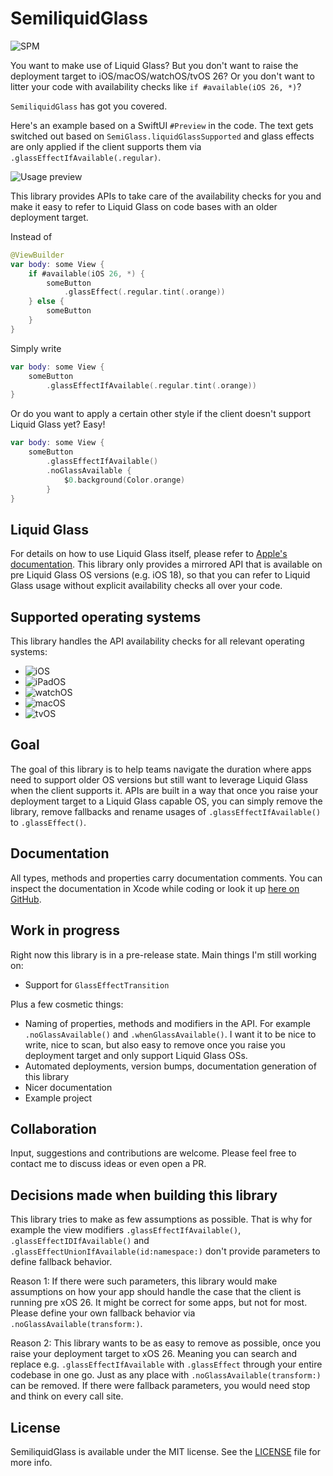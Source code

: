 # SemiliquidGlass

![SPM](https://img.shields.io/badge/Swift_Package_Manager-supported-brightgreen)

You want to make use of Liquid Glass?
But you don't want to raise the deployment target to iOS/macOS/watchOS/tvOS 26?
Or you don't want to litter your code with availability checks like `if #available(iOS 26, *)`?

`SemiliquidGlass` has got you covered.

Here's an example based on a SwiftUI `#Preview` in the code. The text gets switched out based on `SemiGlass.liquidGlassSupported` and glass effects are only applied if the client supports them via `.glassEffectIfAvailable(.regular)`.

![Usage preview](Assets/semiliquid-preview.gif)

This library provides APIs to take care of the availability checks for you and make it easy to refer to Liquid Glass on code bases with an older deployment target.

Instead of 

```swift
@ViewBuilder
var body: some View {
    if #available(iOS 26, *) {
        someButton
            .glassEffect(.regular.tint(.orange))
    } else {
        someButton
    }
}
```
    
Simply write

```swift
var body: some View {
    someButton
        .glassEffectIfAvailable(.regular.tint(.orange))
}
```
    
Or do you want to apply a certain other style if the client doesn't support Liquid Glass yet? Easy!

```swift
var body: some View {
    someButton
        .glassEffectIfAvailable()
        .noGlassAvailable {
            $0.background(Color.orange)
        }
}
```

## Liquid Glass

For details on how to use Liquid Glass itself, please refer to [Apple's documentation](https://developer.apple.com/documentation/TechnologyOverviews/adopting-liquid-glass).
This library only provides a mirrored API that is available on pre Liquid Glass OS versions (e.g. iOS 18), so that you can refer to Liquid Glass usage without explicit availability checks all over your code.

## Supported operating systems

This library handles the API availability checks for all relevant operating systems:

- ![iOS](https://img.shields.io/badge/iOS-supported-brightgreen)
- ![iPadOS](https://img.shields.io/badge/iPadOS-supported-brightgreen)
- ![watchOS](https://img.shields.io/badge/watchOS-supported-brightgreen)
- ![macOS](https://img.shields.io/badge/macOS-supported-brightgreen)
- ![tvOS](https://img.shields.io/badge/tvOS-supported-brightgreen)
    
## Goal

The goal of this library is to help teams navigate the duration where apps need to support older OS versions but still want to leverage Liquid Glass when the client supports it.
APIs are built in a way that once you raise your deployment target to a Liquid Glass capable OS, you can simply remove the library, remove fallbacks and rename usages of `.glassEffectIfAvailable()` to `.glassEffect()`.

## Documentation

All types, methods and properties carry documentation comments. You can inspect the documentation in Xcode while coding or look it up [here on GitHub](https://janmensch.github.io/SemiliquidGlass/documentation/semiliquidglass/).

## Work in progress

Right now this library is in a pre-release state. Main things I'm still working on:

- Support for `GlassEffectTransition`

Plus a few cosmetic things:

- Naming of properties, methods and modifiers in the API. For example `.noGlassAvailable()` and `.whenGlassAvailable()`. I want it to be nice to write, nice to scan, but also easy to remove once you raise you deployment target and only support Liquid Glass OSs.
- Automated deployments, version bumps, documentation generation of this library
- Nicer documentation
- Example project

## Collaboration

Input, suggestions and contributions are welcome. Please feel free to contact me to discuss ideas or even open a PR.

## Decisions made when building this library

This library tries to make as few assumptions as possible. That is why for example the view modifiers `.glassEffectIfAvailable()`, `.glassEffectIDIfAvailable()` and `.glassEffectUnionIfAvailable(id:namespace:)` don't provide parameters to define fallback behavior.

Reason 1: If there were such parameters, this library would make assumptions on how your app should handle the case that the client is running pre xOS 26. It might be correct for some apps, but not for most. Please define your own fallback behavior via `.noGlassAvailable(transform:)`.

Reason 2: This library wants to be as easy to remove as possible, once you raise your deployment target to xOS 26. Meaning you can search and replace e.g. `.glassEffectIfAvailable` with `.glassEffect` through your entire codebase in one go. Just as any place with `.noGlassAvailable(transform:)` can be removed. If there were fallback parameters, you would need stop and think on every call site.

## License

SemiliquidGlass is available under the MIT license. See the [LICENSE](https://github.com/JanMensch/SemiliquidGlass/blob/main/LICENSE) file for more info.
